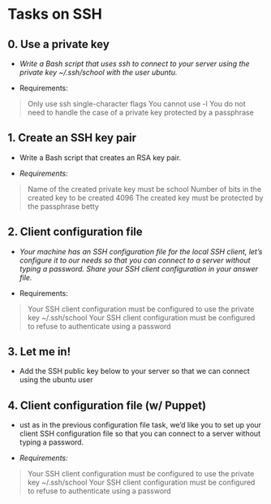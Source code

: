 # Tasks on SSH

## 0. Use a private key

* *Write a Bash script that uses ssh to connect to your server using the private key ~/.ssh/school with the user ubuntu.*

- Requirements: 

> Only use ssh single-character flags
> You cannot use -l
> You do not need to handle the case of a private key protected by a passphrase

## 1. Create an SSH key pair

- Write a Bash script that creates an RSA key pair.

* *Requirements:*

> Name of the created private key must be school
> Number of bits in the created key to be created 4096
> The created key must be protected by the passphrase betty

## 2. Client configuration file

* *Your machine has an SSH configuration file for the local SSH client, let’s configure it to our needs so that you can connect to a server without typing a password. Share your SSH client configuration in your answer file.*

- Requirements:

> Your SSH client configuration must be configured to use the private key ~/.ssh/school
> Your SSH client configuration must be configured to refuse to authenticate using a password

## 3. Let me in!

- Add the SSH public key below to your server so that we can connect using the ubuntu user

## 4. Client configuration file (w/ Puppet)

- ust as in the previous configuration file task, we’d like you to set up your client SSH configuration file so that you can connect to a server without typing a password.

* *Requirements:*

> Your SSH client configuration must be configured to use the private key ~/.ssh/school
> Your SSH client configuration must be configured to refuse to authenticate using a password
